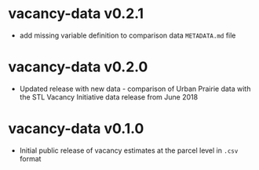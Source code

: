 # vacancy-data v0.2.1

* add missing variable definition to comparison data `METADATA.md` file

# vacancy-data v0.2.0

* Updated release with new data - comparison of Urban Prairie data with the STL Vacancy Initiative data release from June 2018

# vacancy-data v0.1.0

* Initial public release of vacancy estimates at the parcel level in `.csv` format

